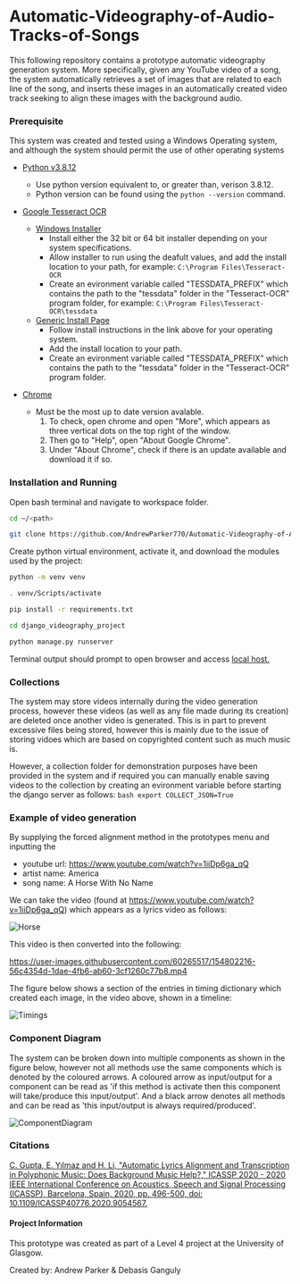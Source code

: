 # Automatic-Videography-of-Audio-Tracks-of-Songs

This following repository contains a prototype automatic videography generation system. More specifically, given any YouTube video of a song, the system automatically retrieves a set of images that are related to each line of the song, and inserts these images in an automatically created video track seeking to align these images with the background audio. 

### Prerequisite
This system was created and tested using a Windows Operating system, and although the system should permit the use of other operating systems 

* [Python v3.8.12](https://www.python.org/)
    * Use python version equivalent to, or greater than, verison 3.8.12.
    * Python version can be found using the ``` python --version ``` command.
* [Google Tesseract OCR](https://tesseract-ocr.github.io/tessdoc/Home.html)
    * [Windows Installer](https://github.com/UB-Mannheim/tesseract/wiki)
        * Install either the 32 bit or 64 bit installer depending on your system specifications.
        * Allow installer to run using the deafult values, and add the install location to your path, for example: ```C:\Program Files\Tesseract-OCR ```
        * Create an evironment variable called "TESSDATA_PREFIX" which contains the path to the "tessdata" folder in the "Tesseract-OCR" program folder, for example: ```C:\Program Files\Tesseract-OCR\tessdata```
    * [Generic Install Page](https://tesseract-ocr.github.io/tessdoc/Home.html)
        * Follow install instructions in the link above for your operating system.
        * Add the install location to your path.
        * Create an evironment variable called "TESSDATA_PREFIX" which contains the path to the "tessdata" folder in the "Tesseract-OCR" program folder.

* [Chrome](https://support.google.com/chrome/answer/95346?hl=en-GB&co=GENIE.Platform%3DDesktop)
    * Must be the most up to date version avalable.
        1. To check, open chrome and open "More", which appears as three vertical dots on the top right of the window.
        2. Then go to "Help", open "About Google Chrome".
        3. Under "About Chrome", check if there is an update available and download it if so.

### Installation and Running

Open bash terminal and navigate to workspace folder. 

```bash
cd ~/<path>
```
```bash
git clone https://github.com/AndrewParker770/Automatic-Videography-of-Audio-Tracks-of-Songs.git
```

Create python virtual environment, activate it, and download the modules used by the project:

```bash
python -m venv venv
```
```bash
. venv/Scripts/activate
```
```bash
pip install -r requirements.txt
```
```bash
cd django_videography_project
```
```bash
python manage.py runserver
```
Terminal output should prompt to open browser and access [local host.](http://127.0.0.1:8000/)


### Collections
The system may store videos internally during the video generation process, however these videos (as well as any file made during its creation) are deleted once another video is generated. This is in part to prevent excessive files being stored, however this is mainly due to the issue of storing vidoes which are based on copyrighted content such as much music is.

However, a collection folder for demonstration purposes have been provided in the system and if required you can manually enable saving videos to the collection by creating an evironment variable before starting the django server as follows:
```bash export COLLECT_JSON=True ```

### Example of video generation
By supplying the forced alignment method in the prototypes menu and inputting the 
* youtube url: https://www.youtube.com/watch?v=1iiDp6ga_qQ
* artist name: America
* song name: A Horse With No Name

We can take the video (found at https://www.youtube.com/watch?v=1iiDp6ga_qQ) which appears as a lyrics video as follows:

![Horse](https://user-images.githubusercontent.com/60265517/154803583-861308dd-34c4-4c5d-92e0-bccca53493e6.PNG)

This video is then converted into the following:

https://user-images.githubusercontent.com/60265517/154802216-56c4354d-1dae-4fb6-ab60-3cf1260c77b8.mp4

The figure below shows a section of the entries in timing dictionary which created each image, in the video above, shown in a timeline:

![Timings](https://user-images.githubusercontent.com/60265517/154803847-f448016f-33b3-474a-b07c-99e7c93bc10c.PNG)

### Component Diagram 
The system can be broken down into multiple components as shown in the figure below, however not all methods use the same components which is denoted by the coloured arrows. A coloured arrow as input/output for a component can be read as 'if this method is activate then this component will take/produce this input/output'. And a black arrow denotes all methods and can be read as 'this input/output is always required/produced'.

![ComponentDiagram](https://user-images.githubusercontent.com/60265517/154803188-cd2bf8f0-917e-4490-bb2e-e29786f19ee2.PNG)

### Citations

[C. Gupta, E. Yılmaz and H. Li, "Automatic Lyrics Alignment and Transcription in Polyphonic Music: Does Background Music Help?," ICASSP 2020 - 2020 IEEE International Conference on Acoustics, Speech and Signal Processing (ICASSP), Barcelona, Spain, 2020, pp. 496-500, doi: 10.1109/ICASSP40776.2020.9054567.](https://ieeexplore.ieee.org/document/9054567)

#### Project Information

This prototype was created as part of a Level 4 project at the University of Glasgow.

Created by: Andrew Parker & Debasis Ganguly
